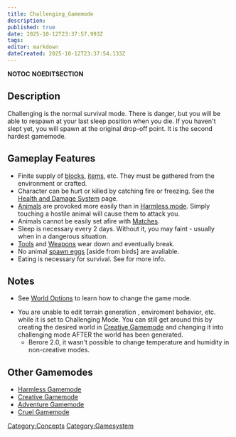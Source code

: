 ```yaml
---
title: Challenging_Gamemode
description: 
published: true
date: 2025-10-12T23:37:57.993Z
tags: 
editor: markdown
dateCreated: 2025-10-12T23:37:54.133Z
---
```


__NOTOC__ __NOEDITSECTION__

## Description

Challenging is the normal survival mode. There is danger, but you will
be able to respawn at your last sleep position when you die. If you
haven't slept yet, you will spawn at the original drop-off point. It is
the second hardest gamemode.

## Gameplay Features

  - Finite supply of
    [blocks](http://survivalcraftgame.wikia.com/wiki/Category:Blocks),
    [items](http://survivalcraftgame.wikia.com/wiki/Category:Items),
    etc. They must be gathered from the environment or crafted.
  - Character can be hurt or killed by catching fire or freezing. See
    the [Health and Damage System](Health_and_Damage_System "wikilink")
    page.
  - [Animals](http://survivalcraftgame.wikia.com/wiki/Category:Animals)
    are provoked more easily than in [Harmless
    mode](Harmless_Gamemode "wikilink"). Simply touching a hostile
    animal will cause them to attack you.
  - Animals cannot be easily set afire with [Matches](../../Tools/Match.md "wikilink").
  - Sleep is necessary every 2 days. Without it, you may faint - usually
    when in a dangerous situation.
  - [Tools](http://survivalcraftgame.wikia.com/wiki/Category:Tools) and
    [Weapons](http://survivalcraftgame.wikia.com/wiki/Category:Weapons)
    wear down and eventually break.
  - No animal [spawn
    eggs](http://survivalcraftgame.wikia.com/wiki/Creative_Eggs) \[aside
    from birds\] are avaliable.
  - Eating is necessary for survival. See for more info.

## Notes

  - See [World Options](World_Options "wikilink") to learn how to change
    the game mode.

<!-- end list -->

  - You are unable to edit terrain generation , enviroment behavior,
    etc. while it is set to Challenging Mode. You can still get around
    this by creating the desired world in [Creative
    Gamemode](Creative_Gamemode "wikilink") and changing it into
    challenging mode AFTER the world has been generated.
      - Berore 2.0, it wasn't possible to change temperature and
        humidity in non-creative modes.

## Other Gamemodes

  - [Harmless Gamemode](Harmless_Gamemode "wikilink")
  - [Creative Gamemode](Creative_Gamemode "wikilink")
  - [Adventure Gamemode](Adventure_Gamemode.md "wikilink")
  - [Cruel Gamemode](Cruel_Gamemode "wikilink")

[Category:Concepts](Category:Concepts "wikilink")
[Category:Gamesystem](Category:Gamesystem "wikilink")